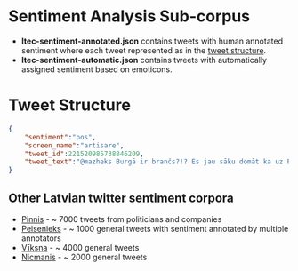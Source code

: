 # Sentiment Analysis Sub-corpus
- **ltec-sentiment-annotated.json** contains tweets with human annotated sentiment where each tweet represented as in the [tweet structure](#tweet-structure).
- **ltec-sentiment-automatic.json** contains tweets with automatically assigned sentiment based on emoticons.

# Tweet Structure
```json
{   
	"sentiment":"pos",
	"screen_name":"artisare",
	"tweet_id":221520985738846209,
	"tweet_text":"@mazheks Burgā ir brančs?!? Es jau sāku domāt ka uz Pērli jāmauc ēst pirms tam Illy paķerot kafiju. Cikos domā?"
}
```


Other Latvian twitter sentiment corpora
---------
* [Pinnis](https://github.com/pmarcis/latvian-tweet-corpus) - ~ 7000 tweets from politicians and companies
* [Peisenieks](https://github.com/FnTm/latvian-tweet-sentiment-corpus) - ~ 1000 general tweets with sentiment annotated by multiple annotators
* [Vīksna](https://github.com/RinaldsViksna/sikzinu_analize) - ~ 4000 general tweets
* [Nicmanis](https://github.com/nicemanis/LV-twitter-sentiment-corpus) - ~ 2000 general tweets